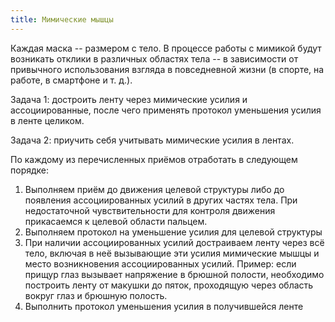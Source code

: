 ```yaml
---
title: Мимические мышцы
---
```


Каждая маска -- размером с тело. В процессе работы с мимикой будут
возникать отклики в различных областях тела -- в зависимости от
привычного использования взгляда в повседневной жизни (в спорте, на
работе, в смартфоне и т. д.).

Задача 1: достроить ленту через мимические усилия и ассоциированные,
после чего применять протокол уменьшения усилия в ленте целиком.

Задача 2: приучить себя учитывать мимические усилия в лентах.

По каждому из перечисленных приёмов отработать в следующем порядке:

1.  Выполняем приём до движения целевой структуры либо до появления
    ассоциированных усилий в других частях тела. При недостаточной
    чувствительности для контроля движения прикасаемся к целевой области
    пальцем.
2.  Выполняем протокол на уменьшение усилия для целевой структуры
3.  При наличии ассоциированных усилий достраиваем ленту через всё тело,
    включая в неё вызывающие эти усилия мимические мышцы и место
    возникновения ассоциированных усилий. Пример: если прищур глаз
    вызывает напряжение в брюшной полости, необходимо построить ленту от
    макушки до пяток, проходящую через область вокруг глаз и брюшную
    полость.
4.  Выполнить протокол уменьшения усилия в получившейся ленте
